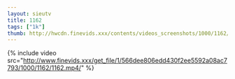 ```yaml
--- 
layout: sieutv
title: 1162
tags: ["1k"]
thumb: http://hwcdn.finevids.xxx/contents/videos_screenshots/1000/1162/preview.mp4.jpg
---
```

{% include video src="http://www.finevids.xxx/get_file/1/566dee806edd430f2ee5592a08ac7793/1000/1162/1162.mp4/" %} 
